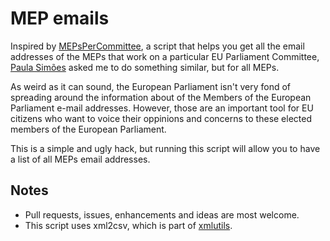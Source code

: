 # MEP emails

Inspired by [MEPsPerCommittee](https://github.com/marado/MEPsPerCommittee), a script that helps you get all the email addresses of the MEPs that work on a particular EU Parliament Committee, [Paula Simões](https://paulasimoesblog.wordpress.com) asked me to do something similar, but for all MEPs.

As weird as it can sound, the European Parliament isn't very fond of spreading around the information about of the Members of the European Parliament e-mail addresses. However, those are an important tool for EU citizens who want to voice their oppinions and concerns to these elected members of the European Parliament.

This is a simple and ugly hack, but running this script will allow you to have a list of all MEPs email addresses.

## Notes
* Pull requests, issues, enhancements and ideas are most welcome.
* This script uses xml2csv, which is part of [xmlutils](https://pypi.org/project/xmlutils/).
